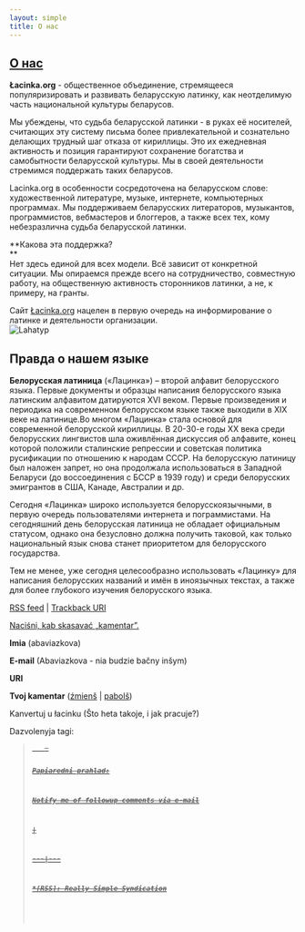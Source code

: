 ```yaml
---
layout: simple
title: О нас
---
```






## [О нас](http://lacinka.org/?page_id=28 "О нас")

**Łacinka.org** \- общественное объединение, стремящееся популяризировать и
развивать беларусскую латинку, как неотделимую часть национальной культуры
беларусов.

Мы убеждены, что судьба беларусской латинки - в руках её носителей, считающих
эту систему письма более привлекательной и сознательно делающих трудный шаг
отказа от кириллицы. Это их ежедневная активность и позиция гарантируют
сохранение богатства и самобытности беларусской культуры. Мы в своей
деятельности стремимся поддержать таких беларусов.

Lacinka.org в особенности сосредоточена на беларусском слове: художественной
литературе, музыке, интернете, компьютерных программах. Мы поддерживаем
беларусских литераторов, музыкантов, программистов, вебмастеров и блоггеров, а
также всех тех, кому небезразлична судьба беларусской латинки.

**Какова эта поддержка?  
**  
Нет здесь единой для всех модели. Всё зависит от конкретной ситуации. Мы
опираемся прежде всего на сотрудничество, совместную работу, на общественную
активность сторонников латинки, а не, к примеру, на гранты.

Сайт [Łacinka.org](http://lacinka.org "Łacinka.org") нацелен в первую очередь
на информирование о латинке и деятельности организации.  
![Lahatyp](http://lacinka.org/wp-content/uploads/2006/07/lahatyp.png)

## Правда о нашем языке

**Белорусская латиница** («Лацинка») – второй алфавит белорусского языка.
Первые документы и образцы написания белорусского языка латинским алфавитом
датируются XVI веком. Первые произведения и периодика на современном
белорусском языке также выходили в XIX веке на латинице.Во многом «Лацинка»
стала основой для современной белорусской кириллицы. В 20-30-е годы ХХ века
среди белорусских лингвистов шла оживлённая дискуссия об алфавите, конец
которой положили сталинские репрессии и советская политика русификации по
отношению к народам СССР. На белорусскую латиницу был наложен запрет, но она
продолжала использоваться в Западной Беларуси (до воссоединения с БССР в 1939
году) и среди белорусских эмигрантов в США, Канаде, Австралии и др.

Сегодня «Лацинка» широко используется белорусскоязычными, в первую очередь
пользователями интернета и пограммистами. На сегодняшний день белорусская
латиница не обладает официальным статусом, однако она безусловно должна
получить таковой, как только национальный язык снова станет приоритетом для
белорусского государства.

Тем не менее, уже сегодня целесообразно использовать «Лацинку» для написания
белорусских названий и имён в иноязычных текстах, а также для более глубокого
изучения белорусского языка.

[RSS feed](http://lacinka.org/?feed=rss2&p=28) | [Trackback
URI](http://lacinka.org/wp-trackback.php?p=28)

[ Naciśni, kab skasavać „kamentar”. ](javascript:reRoot\(\))

**Imia** (abaviazkova)

**E-mail** (Abaviazkova - nia budzie bačny inšym)

**URI**

**Tvoj kamentar** ([źmienš](javascript:changeCommentSize\(-80\);) |
[pabolš](javascript:changeCommentSize\(80\)))

 Kanvertuj u łacinku (Što heta takoje, i jak pracuje?)

Dazvolenyja tagi: <a href="" title=""> <abbr title=""> <acronym title=""> <b>
<blockquote cite=""> <code> <em> <i> <strike> <strong>

Papiaredni prahlad:

Notify me of followup comments via e-mail


|

 
  
  
---|---  
  







 



  *[RSS]: Really Simple Syndication


